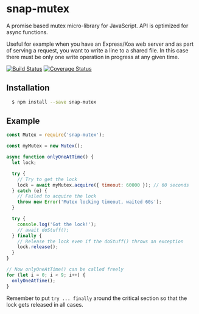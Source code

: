 # snap-mutex

A promise based mutex micro-library for JavaScript. API is optimized for async functions.

Useful for example when you have an Express/Koa web server and as part of serving a request, you want to
write a line to a shared file. In this case there must be only one write operation in progress
at any given time.

[![Build Status](https://travis-ci.org/ilkkao/snap-mutex.svg?branch=master)](https://travis-ci.org/ilkkao/snap-mutex) [![Coverage Status](https://coveralls.io/repos/github/ilkkao/snap-mutex/badge.svg?branch=master)](https://coveralls.io/github/ilkkao/snap-mutex?branch=master)

## Installation

```bash
  $ npm install --save snap-mutex
```

## Example

```javascript
const Mutex = require('snap-mutex');

const myMutex = new Mutex();

async function onlyOneAtTime() {
  let lock;

  try {
    // Try to get the lock
    lock = await myMutex.acquire({ timeout: 60000 }); // 60 seconds
  } catch (e) {
    // Failed to acquire the lock
    throw new Error('Mutex locking timeout, waited 60s');
  }

  try {
    console.log('Got the lock!');
    // await doStuff();
  } finally {
    // Release the lock even if the doStuff() throws an exception
    lock.release();
  }
}

// Now onlyOneAtTime() can be called freely
for (let i = 0; i < 9; i++) {
  onlyOneAtTime();
}
```

Remember to put `try ... finally` around the critical section so that the lock gets released in
all cases.
